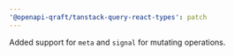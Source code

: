 ```yaml
---
'@openapi-qraft/tanstack-query-react-types': patch
---
```


Added support for `meta` and `signal` for mutating operations.

